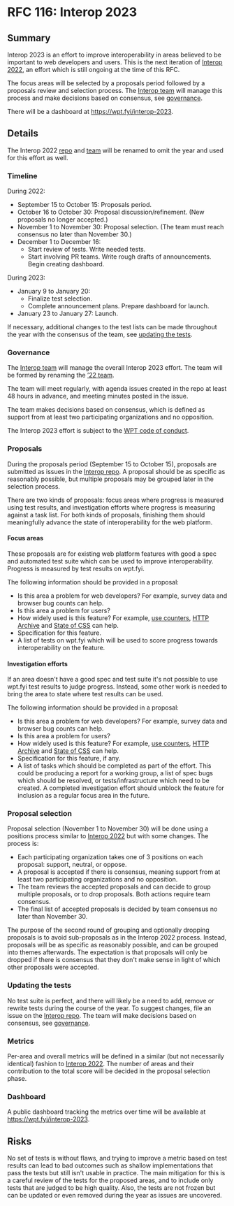 # RFC 116: Interop 2023

## Summary

Interop 2023 is an effort to improve interoperability in areas believed to be important to web developers and users. This is the next iteration of [Interop 2022](./interop_2022.md), an effort which is still ongoing at the time of this RFC.

The focus areas will be selected by a proposals period followed by a proposals review and selection process. The [Interop team](https://github.com/orgs/web-platform-tests/teams/interop-2022) will manage this process and make decisions based on consensus, see [governance](#governance).

There will be a dashboard at https://wpt.fyi/interop-2023.

## Details

The Interop 2022 [repo](https://github.com/web-platform-tests/interop-2022) and [team](https://github.com/orgs/web-platform-tests/teams/interop-2022) will be renamed to omit the year and used for this effort as well.

### Timeline

During 2022:

- September 15 to October 15: Proposals period.
- October 16 to October 30: Proposal discussion/refinement. (New proposals no longer accepted.)
- November 1 to November 30: Proposal selection. (The team must reach consensus no later than November 30.)
- December 1 to December 16:
  - Start review of tests. Write needed tests.
  - Start involving PR teams. Write rough drafts of announcements. Begin creating dashboard.

During 2023:

- January 9 to January 20:
  - Finalize test selection.
  - Complete announcement plans. Prepare dashboard for launch.
- January 23 to January 27: Launch.

If necessary, additional changes to the test lists can be made throughout the year with the consensus of the team, see [updating the tests](#updating-the-tests).

### Governance

The [Interop team](https://github.com/orgs/web-platform-tests/teams/interop) will manage the overall Interop 2023 effort. The team will be formed by renaming the [’22 team](https://github.com/orgs/web-platform-tests/teams/interop-2022).

The team will meet regularly, with agenda issues created in the repo at least 48 hours in advance, and meeting minutes posted in the issue.

The team makes decisions based on consensus, which is defined as support from at least two participating organizations and no opposition.

The Interop 2023 effort is subject to the [WPT code of conduct](https://github.com/web-platform-tests/wpt/blob/master/CODE_OF_CONDUCT.md).

### Proposals

During the proposals period (September 15 to October 15), proposals are submitted as issues in the [Interop repo](https://github.com/web-platform-tests/interop). A proposal should be as specific as reasonably possible, but multiple proposals may be grouped later in the selection process.

There are two kinds of proposals: focus areas where progress is measured using test results, and investigation efforts where progress is measuring against a task list. For both kinds of proposals, finishing them should meaningfully advance the state of interoperability for the web platform.

#### Focus areas

These proposals are for existing web platform features with good a spec and automated test suite which can be used to improve interoperability. Progress is measured by test results on wpt.fyi.

The following information should be provided in a proposal:

- Is this area a problem for web developers? For example, survey data and browser bug counts can help.
- Is this area a problem for users?
- How widely used is this feature? For example, [use counters](https://www.chromestatus.com/metrics/feature/popularity), [HTTP Archive](https://httparchive.org/) and [State of CSS](https://2021.stateofcss.com/en-US/features/) can help.
- Specification for this feature.
- A list of tests on wpt.fyi which will be used to score progress towards interoperability on the feature.

#### Investigation efforts

If an area doesn't have a good spec and test suite it's not possible to use wpt.fyi test results to judge progress. Instead, some other work is needed to bring the area to state where test results can be used.

The following information should be provided in a proposal:

- Is this area a problem for web developers? For example, survey data and browser bug counts can help.
- Is this area a problem for users?
- How widely used is this feature? For example, [use counters](https://www.chromestatus.com/metrics/feature/popularity), [HTTP Archive](https://httparchive.org/) and [State of CSS](https://2021.stateofcss.com/en-US/features/) can help.
- Specification for this feature, if any.
- A list of tasks which should be completed as part of the effort. This could be producing a report for a working group, a list of spec bugs which should be resolved, or tests/infrastructure which need to be created. A completed investigation effort should unblock the feature for inclusion as a regular focus area in the future.

### Proposal selection

Proposal selection (November 1 to November 30) will be done using a positions process similar to [Interop 2022](https://github.com/web-platform-tests/interop-2022/issues/38) but with some changes. The process is:

- Each participating organization takes one of 3 positions on each proposal: support, neutral, or oppose.
- A proposal is accepted if there is consensus, meaning support from at least two participating organizations and no opposition.
- The team reviews the accepted proposals and can decide to group multiple proposals, or to drop proposals. Both actions require team consensus.
- The final list of accepted proposals is decided by team consensus no later than November 30.

The purpose of the second round of grouping and optionally dropping proposals is to avoid sub-proposals as in the Interop 2022 process. Instead, proposals will be as specific as reasonably possible, and can be grouped into themes afterwards. The expectation is that proposals will only be dropped if there is consensus that they don't make sense in light of which other proposals were accepted.

### Updating the tests

No test suite is perfect, and there will likely be a need to add, remove or rewrite tests during the course of the year. To suggest changes, file an issue on the [Interop repo](https://github.com/web-platform-tests/interop). The team will make decisions based on consensus, see [governance](#governance).

### Metrics

Per-area and overall metrics will be defined in a similar (but not necessarily identical) fashion to [Interop 2022](./interop_2022.md#metrics). The number of areas and their contribution to the total score will be decided in the proposal selection phase.

### Dashboard

A public dashboard tracking the metrics over time will be available at https://wpt.fyi/interop-2023.

## Risks

No set of tests is without flaws, and trying to improve a metric based on test results can lead to bad outcomes such as shallow implementations that pass the tests but still isn't usable in practice. The main mitigation for this is a careful review of the tests for the proposed areas, and to include only tests that are judged to be high quality. Also, the tests are not frozen but can be updated or even removed during the year as issues are uncovered.
